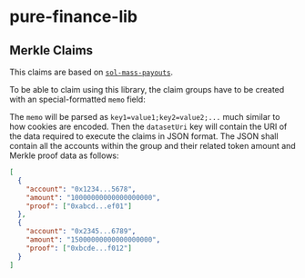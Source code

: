 # pure-finance-lib

## Merkle Claims

This claims are based on [`sol-mass-payouts`](https://github.com/bloq/sol-mass-payouts).

To be able to claim using this library, the claim groups have to be created with an special-formatted `memo` field:

The `memo` will be parsed as `key1=value1;key2=value2;...` much similar to how cookies are encoded.
Then the `datasetUri` key will contain the URI of the data required to execute the claims in JSON format.
The JSON shall contain all the accounts within the group and their related token amount and Merkle proof data as follows:

```json
[
  {
    "account": "0x1234...5678",
    "amount": "10000000000000000000",
    "proof": ["0xabcd...ef01"]
  },
  {
    "account": "0x2345...6789",
    "amount": "15000000000000000000",
    "proof": ["0xbcde...f012"]
  }
]
```
